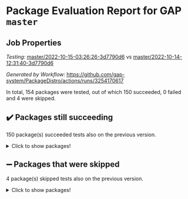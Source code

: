 # Package Evaluation Report for GAP `master`

## Job Properties

*Testing:* [master/2022-10-15-03:26:26-3d7790d6](https://github.com/gap-system/PackageDistro/blob/data/reports/master/2022-10-15-03:26:26-3d7790d6) vs [master/2022-10-14-12:31:40-3d7790d6](https://github.com/gap-system/PackageDistro/blob/data/reports/master/2022-10-14-12:31:40-3d7790d6)

*Generated by Workflow:* https://github.com/gap-system/PackageDistro/actions/runs/3254170617

In total, 154 packages were tested, out of which 150 succeeded, 0 failed and 4 were skipped.

## :heavy_check_mark: Packages still succeeding

150 package(s) succeeded tests also on the previous version.
<details><summary>Click to show packages!</summary>

- 4ti2interface 2022.09-01 [(success)](https://github.com/gap-system/PackageDistro/actions/runs/3254170617/jobs/5342196968)
- ace 5.6.1 [(success)](https://github.com/gap-system/PackageDistro/actions/runs/3254170617/jobs/5342197009)
- aclib 1.3.2 [(success)](https://github.com/gap-system/PackageDistro/actions/runs/3254170617/jobs/5342197051)
- agt 0.2 [(success)](https://github.com/gap-system/PackageDistro/actions/runs/3254170617/jobs/5342197077)
- alnuth 3.2.1 [(success)](https://github.com/gap-system/PackageDistro/actions/runs/3254170617/jobs/5342197110)
- anupq 3.2.6 [(success)](https://github.com/gap-system/PackageDistro/actions/runs/3254170617/jobs/5342197143)
- atlasrep 2.1.5 [(success)](https://github.com/gap-system/PackageDistro/actions/runs/3254170617/jobs/5342197177)
- autodoc 2022.07.10 [(success)](https://github.com/gap-system/PackageDistro/actions/runs/3254170617/jobs/5342197210)
- automata 1.15 [(success)](https://github.com/gap-system/PackageDistro/actions/runs/3254170617/jobs/5342197245)
- automgrp 1.3.2 [(success)](https://github.com/gap-system/PackageDistro/actions/runs/3254170617/jobs/5342197265)
- autpgrp 1.11 [(success)](https://github.com/gap-system/PackageDistro/actions/runs/3254170617/jobs/5342197298)
- cap 2022.10-04 [(success)](https://github.com/gap-system/PackageDistro/actions/runs/3254170617/jobs/5342197324)
- caratinterface 2.3.4 [(success)](https://github.com/gap-system/PackageDistro/actions/runs/3254170617/jobs/5342197356)
- cddinterface 2022.08.11 [(success)](https://github.com/gap-system/PackageDistro/actions/runs/3254170617/jobs/5342197387)
- circle 1.6.5 [(success)](https://github.com/gap-system/PackageDistro/actions/runs/3254170617/jobs/5342197417)
- classicpres 1.22 [(success)](https://github.com/gap-system/PackageDistro/actions/runs/3254170617/jobs/5342197435)
- cohomolo 1.6.10 [(success)](https://github.com/gap-system/PackageDistro/actions/runs/3254170617/jobs/5342197461)
- congruence 1.2.4 [(success)](https://github.com/gap-system/PackageDistro/actions/runs/3254170617/jobs/5342197495)
- corelg 1.56 [(success)](https://github.com/gap-system/PackageDistro/actions/runs/3254170617/jobs/5342197522)
- crime 1.6 [(success)](https://github.com/gap-system/PackageDistro/actions/runs/3254170617/jobs/5342197549)
- crisp 1.4.5 [(success)](https://github.com/gap-system/PackageDistro/actions/runs/3254170617/jobs/5342197579)
- crypting 0.10.3 [(success)](https://github.com/gap-system/PackageDistro/actions/runs/3254170617/jobs/5342197596)
- cryst 4.1.25 [(success)](https://github.com/gap-system/PackageDistro/actions/runs/3254170617/jobs/5342197608)
- crystcat 1.1.10 [(success)](https://github.com/gap-system/PackageDistro/actions/runs/3254170617/jobs/5342197622)
- ctbllib 1.3.4 [(success)](https://github.com/gap-system/PackageDistro/actions/runs/3254170617/jobs/5342197636)
- cubefree 1.19 [(success)](https://github.com/gap-system/PackageDistro/actions/runs/3254170617/jobs/5342197651)
- curlinterface 2.3.1 [(success)](https://github.com/gap-system/PackageDistro/actions/runs/3254170617/jobs/5342197672)
- cvec 2.7.6 [(success)](https://github.com/gap-system/PackageDistro/actions/runs/3254170617/jobs/5342197687)
- datastructures 0.2.7 [(success)](https://github.com/gap-system/PackageDistro/actions/runs/3254170617/jobs/5342197703)
- deepthought 1.0.6 [(success)](https://github.com/gap-system/PackageDistro/actions/runs/3254170617/jobs/5342197714)
- design 1.7 [(success)](https://github.com/gap-system/PackageDistro/actions/runs/3254170617/jobs/5342197723)
- difsets 2.3.1 [(success)](https://github.com/gap-system/PackageDistro/actions/runs/3254170617/jobs/5342197737)
- digraphs 1.6.0 [(success)](https://github.com/gap-system/PackageDistro/actions/runs/3254170617/jobs/5342197754)
- edim 1.3.6 [(success)](https://github.com/gap-system/PackageDistro/actions/runs/3254170617/jobs/5342197771)
- example 4.3.2 [(success)](https://github.com/gap-system/PackageDistro/actions/runs/3254170617/jobs/5342197798)
- examplesforhomalg 2022.10-01 [(success)](https://github.com/gap-system/PackageDistro/actions/runs/3254170617/jobs/5342197818)
- factint 1.6.3 [(success)](https://github.com/gap-system/PackageDistro/actions/runs/3254170617/jobs/5342197840)
- ferret 1.0.8 [(success)](https://github.com/gap-system/PackageDistro/actions/runs/3254170617/jobs/5342197877)
- fga 1.4.0 [(success)](https://github.com/gap-system/PackageDistro/actions/runs/3254170617/jobs/5342197909)
- fining 1.5.1 [(success)](https://github.com/gap-system/PackageDistro/actions/runs/3254170617/jobs/5342197932)
- float 1.0.3 [(success)](https://github.com/gap-system/PackageDistro/actions/runs/3254170617/jobs/5342197953)
- format 1.4.3 [(success)](https://github.com/gap-system/PackageDistro/actions/runs/3254170617/jobs/5342197979)
- forms 1.2.9 [(success)](https://github.com/gap-system/PackageDistro/actions/runs/3254170617/jobs/5342198008)
- fplsa 1.2.5 [(success)](https://github.com/gap-system/PackageDistro/actions/runs/3254170617/jobs/5342198038)
- fr 2.4.10 [(success)](https://github.com/gap-system/PackageDistro/actions/runs/3254170617/jobs/5342198065)
- francy 1.2.5 [(success)](https://github.com/gap-system/PackageDistro/actions/runs/3254170617/jobs/5342198102)
- fwtree 1.3 [(success)](https://github.com/gap-system/PackageDistro/actions/runs/3254170617/jobs/5342198133)
- gapdoc 1.6.6 [(success)](https://github.com/gap-system/PackageDistro/actions/runs/3254170617/jobs/5342198172)
- gauss 2022.10-01 [(success)](https://github.com/gap-system/PackageDistro/actions/runs/3254170617/jobs/5342198202)
- gaussforhomalg 2022.08-03 [(success)](https://github.com/gap-system/PackageDistro/actions/runs/3254170617/jobs/5342198232)
- gbnp 1.0.5 [(success)](https://github.com/gap-system/PackageDistro/actions/runs/3254170617/jobs/5342198262)
- generalizedmorphismsforcap 2022.09-01 [(success)](https://github.com/gap-system/PackageDistro/actions/runs/3254170617/jobs/5342198289)
- genss 1.6.8 [(success)](https://github.com/gap-system/PackageDistro/actions/runs/3254170617/jobs/5342198320)
- gradedmodules 2022.09-02 [(success)](https://github.com/gap-system/PackageDistro/actions/runs/3254170617/jobs/5342198348)
- gradedringforhomalg 2022.10-01 [(success)](https://github.com/gap-system/PackageDistro/actions/runs/3254170617/jobs/5342198371)
- grape 4.8.5 [(success)](https://github.com/gap-system/PackageDistro/actions/runs/3254170617/jobs/5342198397)
- groupoids 1.71 [(success)](https://github.com/gap-system/PackageDistro/actions/runs/3254170617/jobs/5342198430)
- grpconst 2.6.2 [(success)](https://github.com/gap-system/PackageDistro/actions/runs/3254170617/jobs/5342198456)
- guarana 0.96.3 [(success)](https://github.com/gap-system/PackageDistro/actions/runs/3254170617/jobs/5342198483)
- guava 3.17 [(success)](https://github.com/gap-system/PackageDistro/actions/runs/3254170617/jobs/5342198508)
- hap 1.47 [(success)](https://github.com/gap-system/PackageDistro/actions/runs/3254170617/jobs/5342198535)
- hapcryst 0.1.15 [(success)](https://github.com/gap-system/PackageDistro/actions/runs/3254170617/jobs/5342198559)
- hecke 1.5.3 [(success)](https://github.com/gap-system/PackageDistro/actions/runs/3254170617/jobs/5342198587)
- help 3.5 [(success)](https://github.com/gap-system/PackageDistro/actions/runs/3254170617/jobs/5342198611)
- homalg 2022.08-04 [(success)](https://github.com/gap-system/PackageDistro/actions/runs/3254170617/jobs/5342198643)
- homalgtocas 2022.10-01 [(success)](https://github.com/gap-system/PackageDistro/actions/runs/3254170617/jobs/5342198672)
- idrel 2.44 [(success)](https://github.com/gap-system/PackageDistro/actions/runs/3254170617/jobs/5342198710)
- images 1.3.1 [(success)](https://github.com/gap-system/PackageDistro/actions/runs/3254170617/jobs/5342198739)
- intpic 0.3.0 [(success)](https://github.com/gap-system/PackageDistro/actions/runs/3254170617/jobs/5342198763)
- io 4.7.3 [(success)](https://github.com/gap-system/PackageDistro/actions/runs/3254170617/jobs/5342198794)
- io_forhomalg 2022.09-01 [(success)](https://github.com/gap-system/PackageDistro/actions/runs/3254170617/jobs/5342198823)
- irredsol 1.4.3 [(success)](https://github.com/gap-system/PackageDistro/actions/runs/3254170617/jobs/5342198865)
- json 2.1.0 [(success)](https://github.com/gap-system/PackageDistro/actions/runs/3254170617/jobs/5342198891)
- jupyterkernel 1.4.1 [(success)](https://github.com/gap-system/PackageDistro/actions/runs/3254170617/jobs/5342198924)
- jupyterviz 1.5.6 [(success)](https://github.com/gap-system/PackageDistro/actions/runs/3254170617/jobs/5342198952)
- kan 1.34 [(success)](https://github.com/gap-system/PackageDistro/actions/runs/3254170617/jobs/5342198982)
- kbmag 1.5.10 [(success)](https://github.com/gap-system/PackageDistro/actions/runs/3254170617/jobs/5342199007)
- laguna 3.9.5 [(success)](https://github.com/gap-system/PackageDistro/actions/runs/3254170617/jobs/5342199040)
- liealgdb 2.2.1 [(success)](https://github.com/gap-system/PackageDistro/actions/runs/3254170617/jobs/5342199063)
- liepring 2.7 [(success)](https://github.com/gap-system/PackageDistro/actions/runs/3254170617/jobs/5342199083)
- liering 2.4.2 [(success)](https://github.com/gap-system/PackageDistro/actions/runs/3254170617/jobs/5342199103)
- linearalgebraforcap 2022.10-01 [(success)](https://github.com/gap-system/PackageDistro/actions/runs/3254170617/jobs/5342199125)
- localizeringforhomalg 2022.09-01 [(success)](https://github.com/gap-system/PackageDistro/actions/runs/3254170617/jobs/5342199150)
- loops 3.4.2 [(success)](https://github.com/gap-system/PackageDistro/actions/runs/3254170617/jobs/5342199180)
- lpres 1.0.3 [(success)](https://github.com/gap-system/PackageDistro/actions/runs/3254170617/jobs/5342199204)
- majoranaalgebras 1.4 [(success)](https://github.com/gap-system/PackageDistro/actions/runs/3254170617/jobs/5342199233)
- mapclass 1.4.6 [(success)](https://github.com/gap-system/PackageDistro/actions/runs/3254170617/jobs/5342199263)
- matgrp 0.70 [(success)](https://github.com/gap-system/PackageDistro/actions/runs/3254170617/jobs/5342199290)
- matricesforhomalg 2022.10-04 [(success)](https://github.com/gap-system/PackageDistro/actions/runs/3254170617/jobs/5342199314)
- modisom 2.5.3 [(success)](https://github.com/gap-system/PackageDistro/actions/runs/3254170617/jobs/5342199346)
- modulepresentationsforcap 2022.10-02 [(success)](https://github.com/gap-system/PackageDistro/actions/runs/3254170617/jobs/5342199371)
- modules 2022.09-01 [(success)](https://github.com/gap-system/PackageDistro/actions/runs/3254170617/jobs/5342199403)
- monoidalcategories 2022.10-01 [(success)](https://github.com/gap-system/PackageDistro/actions/runs/3254170617/jobs/5342199424)
- nconvex 2022.09-01 [(success)](https://github.com/gap-system/PackageDistro/actions/runs/3254170617/jobs/5342199450)
- nilmat 1.4.2 [(success)](https://github.com/gap-system/PackageDistro/actions/runs/3254170617/jobs/5342199477)
- nock 1.5 [(success)](https://github.com/gap-system/PackageDistro/actions/runs/3254170617/jobs/5342199505)
- normalizinterface 1.3.4 [(success)](https://github.com/gap-system/PackageDistro/actions/runs/3254170617/jobs/5342199536)
- nq 2.5.8 [(success)](https://github.com/gap-system/PackageDistro/actions/runs/3254170617/jobs/5342199564)
- numericalsgps 1.3.1 [(success)](https://github.com/gap-system/PackageDistro/actions/runs/3254170617/jobs/5342199598)
- openmath 11.5.1 [(success)](https://github.com/gap-system/PackageDistro/actions/runs/3254170617/jobs/5342199620)
- orb 4.9.0 [(success)](https://github.com/gap-system/PackageDistro/actions/runs/3254170617/jobs/5342199641)
- packagemanager 1.3.2 [(success)](https://github.com/gap-system/PackageDistro/actions/runs/3254170617/jobs/5342199667)
- patternclass 2.4.2 [(success)](https://github.com/gap-system/PackageDistro/actions/runs/3254170617/jobs/5342199699)
- permut 2.0.4 [(success)](https://github.com/gap-system/PackageDistro/actions/runs/3254170617/jobs/5342199724)
- polenta 1.3.10 [(success)](https://github.com/gap-system/PackageDistro/actions/runs/3254170617/jobs/5342199751)
- polymaking 0.8.6 [(success)](https://github.com/gap-system/PackageDistro/actions/runs/3254170617/jobs/5342199781)
- primgrp 3.4.2 [(success)](https://github.com/gap-system/PackageDistro/actions/runs/3254170617/jobs/5342199815)
- profiling 2.5.1 [(success)](https://github.com/gap-system/PackageDistro/actions/runs/3254170617/jobs/5342199858)
- qpa 1.34 [(success)](https://github.com/gap-system/PackageDistro/actions/runs/3254170617/jobs/5342199883)
- quagroup 1.8.3 [(success)](https://github.com/gap-system/PackageDistro/actions/runs/3254170617/jobs/5342199904)
- radiroot 2.9 [(success)](https://github.com/gap-system/PackageDistro/actions/runs/3254170617/jobs/5342199931)
- rcwa 4.7.0 [(success)](https://github.com/gap-system/PackageDistro/actions/runs/3254170617/jobs/5342199965)
- rds 1.8 [(success)](https://github.com/gap-system/PackageDistro/actions/runs/3254170617/jobs/5342199992)
- recog 1.4.2 [(success)](https://github.com/gap-system/PackageDistro/actions/runs/3254170617/jobs/5342200028)
- repndecomp 1.2.1 [(success)](https://github.com/gap-system/PackageDistro/actions/runs/3254170617/jobs/5342200051)
- repsn 3.1.0 [(success)](https://github.com/gap-system/PackageDistro/actions/runs/3254170617/jobs/5342200080)
- resclasses 4.7.3 [(success)](https://github.com/gap-system/PackageDistro/actions/runs/3254170617/jobs/5342200103)
- ringsforhomalg 2022.10-02 [(success)](https://github.com/gap-system/PackageDistro/actions/runs/3254170617/jobs/5342200130)
- sco 2022.09-01 [(success)](https://github.com/gap-system/PackageDistro/actions/runs/3254170617/jobs/5342200159)
- scscp 2.3.1 [(success)](https://github.com/gap-system/PackageDistro/actions/runs/3254170617/jobs/5342200194)
- semigroups 5.0.2 [(success)](https://github.com/gap-system/PackageDistro/actions/runs/3254170617/jobs/5342200228)
- sglppow 2.2 [(success)](https://github.com/gap-system/PackageDistro/actions/runs/3254170617/jobs/5342200255)
- sgpviz 0.999.5 [(success)](https://github.com/gap-system/PackageDistro/actions/runs/3254170617/jobs/5342200293)
- simpcomp 2.1.14 [(success)](https://github.com/gap-system/PackageDistro/actions/runs/3254170617/jobs/5342200342)
- singular 2022.09.23 [(success)](https://github.com/gap-system/PackageDistro/actions/runs/3254170617/jobs/5342200381)
- sla 1.5.3 [(success)](https://github.com/gap-system/PackageDistro/actions/runs/3254170617/jobs/5342200404)
- smallgrp 1.5 [(success)](https://github.com/gap-system/PackageDistro/actions/runs/3254170617/jobs/5342200441)
- smallsemi 0.6.13 [(success)](https://github.com/gap-system/PackageDistro/actions/runs/3254170617/jobs/5342200471)
- sonata 2.9.4 [(success)](https://github.com/gap-system/PackageDistro/actions/runs/3254170617/jobs/5342200494)
- sophus 1.27 [(success)](https://github.com/gap-system/PackageDistro/actions/runs/3254170617/jobs/5342200541)
- spinsym 1.5.2 [(success)](https://github.com/gap-system/PackageDistro/actions/runs/3254170617/jobs/5342200575)
- standardff 0.9.4 [(success)](https://github.com/gap-system/PackageDistro/actions/runs/3254170617/jobs/5342200600)
- symbcompcc 1.3.2 [(success)](https://github.com/gap-system/PackageDistro/actions/runs/3254170617/jobs/5342200632)
- thelma 1.3 [(success)](https://github.com/gap-system/PackageDistro/actions/runs/3254170617/jobs/5342200655)
- tomlib 1.2.9 [(success)](https://github.com/gap-system/PackageDistro/actions/runs/3254170617/jobs/5342200685)
- toolsforhomalg 2022.09-08 [(success)](https://github.com/gap-system/PackageDistro/actions/runs/3254170617/jobs/5342200710)
- toric 1.9.5 [(success)](https://github.com/gap-system/PackageDistro/actions/runs/3254170617/jobs/5342200733)
- toricvarieties 2022.07.13 [(success)](https://github.com/gap-system/PackageDistro/actions/runs/3254170617/jobs/5342200759)
- transgrp 3.6.3 [(success)](https://github.com/gap-system/PackageDistro/actions/runs/3254170617/jobs/5342200779)
- ugaly 4.0.3 [(success)](https://github.com/gap-system/PackageDistro/actions/runs/3254170617/jobs/5342200796)
- unipot 1.5 [(success)](https://github.com/gap-system/PackageDistro/actions/runs/3254170617/jobs/5342200822)
- unitlib 4.1.0 [(success)](https://github.com/gap-system/PackageDistro/actions/runs/3254170617/jobs/5342200842)
- utils 0.77 [(success)](https://github.com/gap-system/PackageDistro/actions/runs/3254170617/jobs/5342200866)
- uuid 0.7 [(success)](https://github.com/gap-system/PackageDistro/actions/runs/3254170617/jobs/5342200891)
- walrus 0.9991 [(success)](https://github.com/gap-system/PackageDistro/actions/runs/3254170617/jobs/5342200917)
- wedderga 4.10.2 [(success)](https://github.com/gap-system/PackageDistro/actions/runs/3254170617/jobs/5342200950)
- xmod 2.88 [(success)](https://github.com/gap-system/PackageDistro/actions/runs/3254170617/jobs/5342200978)
- xmodalg 1.22 [(success)](https://github.com/gap-system/PackageDistro/actions/runs/3254170617/jobs/5342201000)
- yangbaxter 0.10.1 [(success)](https://github.com/gap-system/PackageDistro/actions/runs/3254170617/jobs/5342201024)
- zeromqinterface 0.14 [(success)](https://github.com/gap-system/PackageDistro/actions/runs/3254170617/jobs/5342201046)
</details>

## :heavy_minus_sign: Packages that were skipped

4 package(s) skipped tests also on the previous version.
<details><summary>Click to show packages!</summary>

- browse 1.8.18 [(skipped)](https://github.com/gap-system/PackageDistro/actions/runs/3254170617/jobs/5342123306)
- itc 1.5.1 [(skipped)](https://github.com/gap-system/PackageDistro/actions/runs/3254170617/jobs/5342123306)
- polycyclic 2.16 [(skipped)](https://github.com/gap-system/PackageDistro/actions/runs/3254170617/jobs/5342123306)
- xgap 4.31 [(skipped)](https://github.com/gap-system/PackageDistro/actions/runs/3254170617/jobs/5342123306)
</details>

